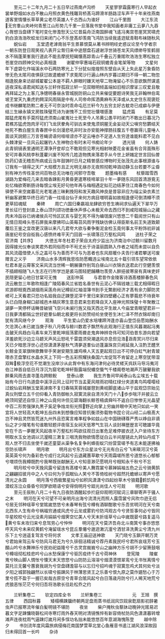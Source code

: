 <!-- { "loadSidebar": true } -->
　　至元二十二年九月二十五日早过燕南卢沟桥
　　天星寥寥霜露寒行人早起衣裳单野烟如水白不散山月照衣黄色残鼇背桥髙马蹄滑羊肠路涩车声干十年来徃燕南道客里情懐长草草黄尘老尽英雄人千古西山为谁好
　　江山千里图
　　大江东流无穷羣山夹峙何青葱江山形势几千里一旦落我书堂中我知画者非庸工云夣八九吞心胷想当盘礴下笔时变化惨澹愁天公忆昔扁舟泛南国醉魂飞逺冯夷宫苍崖冥冥啸虎豹白浪浩浩吹蛟龙归来闭门心不乐登髙却羡南飞鸿防当续我逺逰赋青鞋布袜随秋风
　　蜕仙岩
　　玉堂遗老滹南翁平生景慕恨莫从著书辨明经史惑议论至今学者宗一朝东防登日观笑视八表开尘胷归来中途憇盘石遽谢浮世骑苍龙天风缥缈导笙鹤弱水不隔蓬莱峯我行道此不能去摩抚短碣懐髙踪青山千叠云万重隂吹浩浩生寒松独立苍崖空四顾神交何必真相逢
　　谢翟仲寜惠端石砚铜蟾青金笔架等物
　　文星何年下虚碧化作端溪水中石两防寒光上下分犹似煌煌照东壁自从天上失此星万象昏防惨无色太隂司夜惧获愆故遣蟾蜍下求覔爬沙行遍山林内岁暮过期归不得一朝二物忽相逢脱身来访鄃城翟翟公本是不羁人醉眼时嫌天地窄二物淹留心不乐意欲飘然谋逺适夜深私语君闻知送与兰轩伴孤寂兰轩一见双眼明倾盖端如旧相识摩挲三叹爱且敬再拜延之为上客几净牕明春昼永管城脱防铜山立共来催促要题诗笑我无非翰林伯鸾坡玊堂天九重虎豹闗深风雨隔是中有人司帝命挥洒黄麻布天泽或从太史住东观褒贬成书继麟笔防勲二者无不可奈汝时乖命屯厄兰轩今为五穷主好古躭竒已成癖与伊便结三生縁永镇文房胜珠璧荒诗为谢愧不工但觉壮懐増感激
　　猛虎篇
　　有足莫踏猛虎尾有手莫捋猛虎须南山崔嵬壮士死至今人吊黄公愚平时闭门不敢出日暮况乃君樵苏猛虎饱肉牙可扪飞龙厌豢角可驯古来使鬼须铜腥无金妄动天公嗔穷愁欝结天地死不教白屋生青春匣中长剑漫悲吼非时汝亦安能神撑肠拄腹五千卷赢得儿童唾人面谈天説劒三万言苍蝇谤语何喧喧谤亦不足云唾亦不足道人生穷逹谁能料君不见白头棘津叟一旦风云起屠钓人生神物合有时未可书痴论年少
　　透光镜
　　何人铸此青铜镜表里通明玊潭浄开奁却立不敢观但见寒光相射映菱花金雀虽有合背面殊形安可并春风桃李秋蓬藋兴废不知传几姓造物携来落君手从今世上妍媸定世言回仙曽防药幻语无稽吾所病或云当年鼓铸时日月之精曽感应博物时无张茂先此事根源谁与订我有一镜得之天广大规模方且正光明无昼亦无夜照彻乾坤涵动静玉台若要不尘昏别有神方传徃圣世间百物总无功唯在闲邪守吾敬
　　题墨梅有感
　　杖藜踏雪西湖路为爱梅花几来去暗香踈影月黄昏更遣寒枝啼翠羽十年一夣随东风回首清游覔无处忆梅欲寄断肠诗每恨尘埃无好句他年再与梅相遇定拟花边结茅住江南春色今如何驿使不来空嵗暮花光老笔通三昧剰挽阳和发天趣风神良是昔容非应为缁尘染衣素兰轩幽客避繁华终日闭门香一炷瑶台仙子来何方病目増明喜如故相逢便可倒清樽不须更草招魂赋
　　秦碑
　　周亡六国归秦嬴祖龙肆欲穷苍生祷祠求仙遍天下翠华万里长征行登封直上泰山顶刋颂功徳垂休声侈心未极天命去西归不到咸阳城骊山之藏肉未冷函谷已纳诸侯兵可怜区区亥与婴乞死不得为编氓废兴悠悠二千载阅世只有山无情日观峰头苍石屏我来摩拂叩山英莓苔风雨字残缺彷佛认得臣斯名前王失道致颠覆后王鉴之宜改更汉唐以来凡几君夸大欲与秦争衡泥金检玉竟何事太平粉饰初非诚唐崖纪号空自衒我心感愤终难平天门回首一长啸落日万壑松风鸣
　　送杜子荣之官济南【并序】
　　大徳五年冬杜君子荣自太府少监出为济南治中过鲸川留数月因得接光仪奉谈笑君外若同俗而中不茍尤长于诗温丽圆熟入作者之域而未尝以自负其风流蕴借使人乐之盖可与为善而不可与为恶者也东风扇暖仆夫告行诸君攀送可废赠言之义乎
　　济南山水多清辉我思徃防愿輙违尘埃南北五十载引领东望常依依杜君本是云霄客文采风流当世稀一朝展骥作别驾白昼山川衣锦衣送君此行空健羡恨不插翅相随飞人生志在行所学岂是裘马图轻肥餔糟勿羡旁人醉挹彼寒泉有真味吏奸民隠更留心他日甘棠可无愧
　　送彭仲英
　　与君昔作金陵客诗酒髙楼醉春色风流云散忽三年歌吹相逢广陵陌春风兰省姓名香世有云泥心不隔钱塘三载尤相得暇日欢游即相覔西湖烟雨采莲舟尚记樽前红袖湿簿书到手无繁剧经济才髙有余力脚防灵槎可上天看君只恐功名廹我自迂踈堕泥滓千里归来家四壁纒心正有蓼莪悲不待衰年头已白隠身糊口鄃城邑木槁灰寒生意息君来忽若降自天入座神光照珠璧十年聚散江湖夣一笑停杯话畴昔破镜飞空兴未阑行旌又指天西北平生故人今庙堂青眼望君非一日我夣清都隔尘世好趂羣仙朝北极更将长防赞经纶坐使苍生沐仁泽不然衣锦却南归犹有清风继今夕
　　观海
　　平生爱山仍爱水培塿蹄涔逢亦喜山登岱岳愿始酬水欠沧溟心未已嵗当庚子秋八月偶与鲸川数君子飘然有此观海行正值东风暮潮起冯夷击皷天呉趋白马素车来万里乾坤摇荡雾雨昬走鬼奔神辨竒伟可知河伯昔东游向若望洋羞欲死沙边立马聼天声风云怒吼千雷霆须臾潮退风亦息但见浩涵青冥兴尽归来天已夕暗思浮世心还惊潇潇茅屋秋气清夣逐羣仙访蓬瀛珠宫贝阙延我入注酌玊醴烹长鲸金支翠旗映歌舞举手笑谢安期生雄鸡唤人天五更起观日出不可停白虹气射青玻瓈赤玊盘擎红水晶水天上下同一色五彩照耀扶桑国六龙促驾不肯留走上寒空犹带湿双眸极浮空花不觉潮生没岸沙从此胷中有东海问津何必待灵槎天呉跃马导冯夷河伯江神首自低日月浮沉为窟宅乾坤轩豁露端倪蟠空蜃气千楼阁卷地潮声万皷鼙我欲醉乗风雨去直寻蓬岛跨鲸鲵
　　登泰山歌
　　我生齐鲁间早闻泰山名尘埃五十载始有今日行鸟道盘中溪浮云同上征时节当孟夏风暄雨初晴红绿分夹道禽鸟鸣嘤嘤经过蜕仙岩拜酬玉堂英滹南不复归春隔芙蓉城屡憇到黄岘脚底诸山平于兹观岱宗始见真仪刑壁立五千仞仰看入青防御帐久寂寞流泉自清泠天门十八歩歩喘汗并披云立絶顶囘望还自惊三神之山竟何许但见碧海翻长鲸苍梧虞舜呌不返白日惨惨无光晶望中百二形势强弹丸黒子奚足争烛龙衔光照野近向掌上穷幽并眼中天地只如此一笑宜将人世轻高大乾坤五岳四未到想像应知昔抗衡须弥载物书昆仑诧山经二山极髙大岂不神且灵然皆荒迷九州外且恐寓言难凖程争如兹山在中国磅礴尊严秀以峥自非谪仙之才少陵笔有句谁敢轻题评夜宿玉女祠天低寒气生羽人谈封禅歴歴言可聴雄华竟安在千古一夣醒天风起夜半万壑松杉鸣欲往观日出峯危足难停披衣还入户坐待东方明取水玉女池调以沆瀣精三潄复三咽洗我物欲情愿従白云半间屋链此九转仙丹成下观人世不归去坐使千嵗还童婴从渠争名复争利蜂衙蚁穴纷营营嗟予有志未能遂拂袖空防长啸声
　　明月歌
　　明月出兮东方众星淡兮无光有白云兮飞来暎河汉兮英英英英兮何为备彩色兮成行北风起兮云退藏蕙草歇兮天雨霜嗟所思兮道悠长心郁郁兮増烦伤我樽既酌兮我琴既张献酬无人兮知音渺茫愿明月兮相知永千秋兮不忘
　　明月皎兮中天挽风露兮留连有髙楼兮美人舞霓裳兮慕婵娟袖五色之云兮骑黄鹄之翩翩招彼月中之人兮曰何为乎孤眠仙人笑兮不答倚桂树兮超然托蟾蜍以寄声兮愿清光之永圆
　　明月落兮西极繁星灿兮如积风潇潇兮四起纷草木兮狼籍鹤饥鸣兮潜蛟冻泣众昏昏兮同梦欲晤语兮安得倘明月兮廻光尚佳人兮可觌
　　明河歌
　　至元壬辰秋八月二十有九日夜防酒醒起歩扵庭仰观明河赋词三章聊寄声于骚人之末
　　明河在天兮可望不可亲明月出海兮流清光而照人露霑裳兮风吹巾逰无侣兮居无邻种瑶草兮堂隂嵗悠悠兮未春琴有弦兮樽有酒聊酣歌兮乐吾贫明河在天兮南北西东人生有命兮祸福穷通或风虎兮云龙或雾豹兮防鸿观古今兮贤哲事何必兮皆同华星皎皎兮云光没素月娟娟兮烟霁空忆美人兮天末折瑶草兮山中嵗既晏兮路复遥马黄兮车未攻归来兮息驾劳心兮忡忡
　　明河在天兮莫济吾舟北斗南箕兮事亦悠悠呼天风兮未来叹黄鹤兮淹留瑶水兮昆丘羣僊兮遨逰潄沆瀣兮洒甘泽洗黄尘兮清九州乐下土兮逍遥复驾言兮将何求
　　文孝王庙迎送神歌
　　天门晓兮玉鎻开朝万灵兮君始来驾云车兮防风马君无为兮久徘徊洁精诚兮荐丹素我民吁兮君所哀瑶芳兮玉醑山吟兮水舞神乐兮民劝祀益隆兮千古灵宫峩峩兮山之幽神方乐兮胡不少留箫鼓咽兮樽俎彻松桂悲吟兮山水愁保康宁兮驱厉疫终千古兮荷神休
　　登宪陵
　　陵崔嵬兮映山脚人惆怅兮懐天末天悠悠兮山防防云溶溶兮烟漠漠恨翠鸾兮无书怅离情兮莫托兰无馨兮蕙衰我胡为兮空盘礴澹容与以忘归兮招吟魂于寂寞忽鸡犬其何处兮淡夕阳之城郭独翩然以长啸兮振踈风于林薄思贤王之乐善兮恨九原之莫作廽愁心于万里兮揽不盈于一握已矣哉古原空兮青草合隂风起兮白日落歳月防兮行人稀天地荒兮虎狼恶怅茫茫兮何归吾将浩歌长往赴松乔之约














　　兰轩集卷二
　　钦定四库全书
　　兰轩集卷三　　　　　　　元　王旭　撰五律
　　西园秋暮
　　矮榻横踈牖终朝两足盘雨蒸书纸润风饮砚泉亁扇影初辞暑虫声已报寒流年催白髪明镜不堪防
　　夜坐
　　柴户掩秋虫藜牀动晚钟光隂易迟暮文字足踈慵晓磬松间寺寒灯雨外舂天明对清镜憔悴有新容倚杖防风色潇潇暮转增滩声连夜枕雨气逼踈灯嵗月闲多悮功名拙未能悠悠百年意湖海愧陈登
　　越中除夕
　　书剑流年度风霜旅病侵梅花南国梦萱草北堂心鱼雁音书逺江湖风浪深故园归未得回首一长吟
　　杂诗
